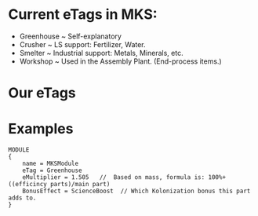 # Current eTags in MKS:

- Greenhouse
    ~ Self-explanatory
- Crusher
    ~ LS support: Fertilizer, Water.
- Smelter
    ~ Industrial support: Metals, Minerals, etc.
- Workshop
    ~ Used in the Assembly Plant.  (End-process items.)

# Our eTags

# Examples

	MODULE
	{
		name = MKSModule
		eTag = Greenhouse
		eMultiplier = 1.505   //  Based on mass, formula is: 100%+((efficincy parts)/main part)
		BonusEffect = ScienceBoost  // Which Kolonization bonus this part adds to.
	}
